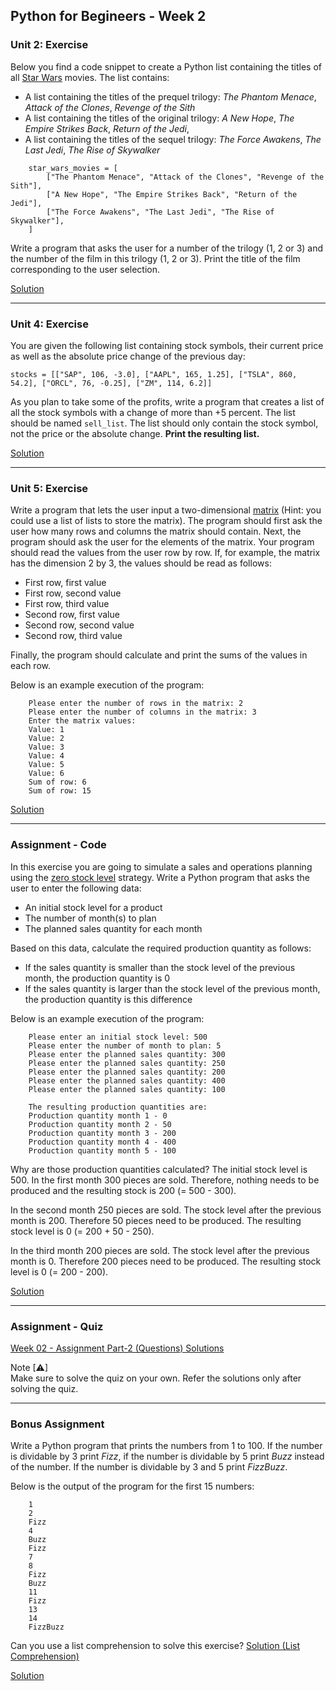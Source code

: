 ## Python for Begineers - Week 2

### Unit 2: Exercise

Below you find a code snippet to create a Python list containing the titles of all [Star Wars](https://en.wikipedia.org/wiki/Star_Wars) movies. The list contains:

- A list containing the titles of the prequel trilogy:
  _The Phantom Menace_, _Attack of the Clones_, _Revenge of the Sith_
- A list containing the titles of the original trilogy:
  _A New Hope_, _The Empire Strikes Back_, _Return of the Jedi_,
- A list containing the titles of the sequel trilogy:
  _The Force Awakens_, _The Last Jedi_, _The Rise of Skywalker_

```text
    star_wars_movies = [
        ["The Phantom Menace", "Attack of the Clones", "Revenge of the Sith"],
        ["A New Hope", "The Empire Strikes Back", "Return of the Jedi"],
        ["The Force Awakens", "The Last Jedi", "The Rise of Skywalker"],
    ]
```

Write a program that asks the user for a number of the trilogy (1, 2 or 3) and the number of the film in this trilogy (1, 2 or 3). Print the title of the film corresponding to the user selection.

[Solution](2.2/sol.py)
___
### Unit 4: Exercise

You are given the following list containing stock symbols, their current price as well as the absolute price change of the previous day:

```text
stocks = [["SAP", 106, -3.0], ["AAPL", 165, 1.25], ["TSLA", 860, 54.2], ["ORCL", 76, -0.25], ["ZM", 114, 6.2]]
```

As you plan to take some of the profits, write a program that creates a list of all the stock symbols with a change of more than +5 percent. The list should be named `sell_list`. The list should only contain the stock symbol, not the price or the absolute change. **Print the resulting list.**

[Solution](2.4/sol.py)
___
### Unit 5: Exercise

Write a program that lets the user input a two-dimensional
[matrix](<https://en.wikipedia.org/wiki/Matrix_(mathematics)>) (Hint: you could use a list of lists to store the
matrix). The program should first ask the user how many rows and columns the matrix should contain. Next, the program
should ask the user for the elements of the matrix. Your program should read the values from the user row by row. If,
for example, the matrix has the dimension 2 by 3, the values should be read as follows:

- First row, first value
- First row, second value
- First row, third value
- Second row, first value
- Second row, second value
- Second row, third value

Finally, the program should calculate and print the sums of the values in each row.

Below is an example execution of the program:
```text
    Please enter the number of rows in the matrix: 2
    Please enter the number of columns in the matrix: 3
    Enter the matrix values:
    Value: 1
    Value: 2
    Value: 3
    Value: 4
    Value: 5
    Value: 6
    Sum of row: 6
    Sum of row: 15
```

[Solution](./2.5/sol.py)
___
### Assignment - Code

In this exercise you are going to simulate a sales and operations planning using the [zero stock level](https://help.sap.com/docs/SAP_S4HANA_ON-PREMISE/d853922bdd584e8e83027e5a0b8122f2/d06dbd534f22b44ce10000000a174cb4.html?locale=en-US)
strategy. Write a Python program that asks the user to enter the following data:

- An initial stock level for a product
- The number of month(s) to plan
- The planned sales quantity for each month

Based on this data, calculate the required production quantity as follows:

- If the sales quantity is smaller than the stock level of the previous month, the production quantity is 0
- If the sales quantity is larger than the stock level of the previous month, the production quantity is this difference

Below is an example execution of the program:
```text
    Please enter an initial stock level: 500
    Please enter the number of month to plan: 5
    Please enter the planned sales quantity: 300
    Please enter the planned sales quantity: 250
    Please enter the planned sales quantity: 200
    Please enter the planned sales quantity: 400
    Please enter the planned sales quantity: 100

    The resulting production quantities are:
    Production quantity month 1 - 0
    Production quantity month 2 - 50
    Production quantity month 3 - 200
    Production quantity month 4 - 400
    Production quantity month 5 - 100
```

Why are those production quantities calculated? The initial stock level is 500. In the first month 300 pieces are sold. Therefore, nothing needs to be produced and the resulting stock is 200 (= 500 - 300).

In the second month 250 pieces are sold. The stock level after the previous month is 200. Therefore 50 pieces need to be produced. The resulting stock level is 0 (= 200 + 50 - 250).

In the third month 200 pieces are sold. The stock level after the previous month is 0. Therefore 200 pieces need to be produced. The resulting stock level is 0 (= 200 - 200).

[Solution](./Assignment/sol.py)
___
### Assignment - Quiz

[Week 02 - Assignment Part-2 (Questions) Solutions](./quizAssg.md)

Note [⚠] <br>
Make sure to solve the quiz on your own. Refer the solutions only after solving the quiz.
___
### Bonus Assignment

Write a Python program that prints the numbers from 1 to 100.
If the number is dividable by 3 print *Fizz*, if the number is dividable by 5 print *Buzz* instead of the number.
If the number is dividable by 3 and 5 print *FizzBuzz*.

Below is the output of the program for the first 15 numbers:
```text
    1
    2
    Fizz
    4
    Buzz
    Fizz
    7
    8
    Fizz
    Buzz
    11
    Fizz
    13
    14
    FizzBuzz
```
Can you use a list comprehension to solve this exercise? [Solution (List Comprehension)](./Bonus/alt_sol)

[Solution](./Bonus/sol.py)